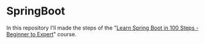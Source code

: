 # SpringBoot
In this repository I'll made the steps of the "[Learn Spring Boot in 100 Steps - Beginner to Expert](https://www.packtpub.com/application-development/learn-spring-boot-100-steps-beginner-expert-video)" course.
